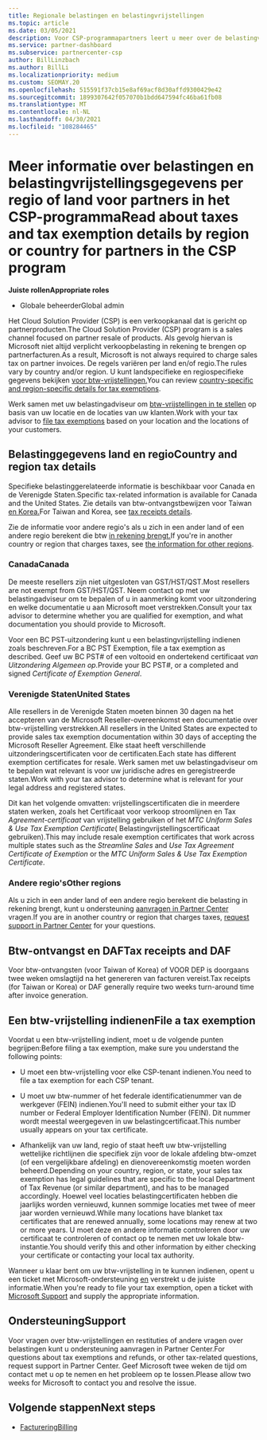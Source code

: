 ```yaml
---
title: Regionale belastingen en belastingvrijstellingen
ms.topic: article
ms.date: 03/05/2021
description: Voor CSP-programmapartners leert u meer over de belastingverantwoordelijkheden per regio, het indienen van btw-vrijstellingen voor CSP-verkoop en het krijgen van ondersteuning voor belastingvragen.
ms.service: partner-dashboard
ms.subservice: partnercenter-csp
author: BillLinzbach
ms.author: BillLi
ms.localizationpriority: medium
ms.custom: SEOMAY.20
ms.openlocfilehash: 515591f37cb15e8af69acf8d30affd9300429e42
ms.sourcegitcommit: 1899307642f057070b1bdd647594fc46ba61fb08
ms.translationtype: MT
ms.contentlocale: nl-NL
ms.lasthandoff: 04/30/2021
ms.locfileid: "108284465"
---
```

# <a name="read-about-taxes-and-tax-exemption-details-by-region-or-country-for-partners-in-the-csp-program"></a><span data-ttu-id="8e4fb-103">Meer informatie over belastingen en belastingvrijstellingsgegevens per regio of land voor partners in het CSP-programma</span><span class="sxs-lookup"><span data-stu-id="8e4fb-103">Read about taxes and tax exemption details by region or country for partners in the CSP program</span></span>

<span data-ttu-id="8e4fb-104">**Juiste rollen**</span><span class="sxs-lookup"><span data-stu-id="8e4fb-104">**Appropriate roles**</span></span>

- <span data-ttu-id="8e4fb-105">Globale beheerder</span><span class="sxs-lookup"><span data-stu-id="8e4fb-105">Global admin</span></span>

<span data-ttu-id="8e4fb-106">Het Cloud Solution Provider (CSP) is een verkoopkanaal dat is gericht op partnerproducten.</span><span class="sxs-lookup"><span data-stu-id="8e4fb-106">The Cloud Solution Provider (CSP) program is a sales channel focused on partner resale of products.</span></span> <span data-ttu-id="8e4fb-107">Als gevolg hiervan is Microsoft niet altijd verplicht verkoopbelasting in rekening te brengen op partnerfacturen.</span><span class="sxs-lookup"><span data-stu-id="8e4fb-107">As a result, Microsoft is not always required to charge sales tax on partner invoices.</span></span> <span data-ttu-id="8e4fb-108">De regels variëren per land en/of regio.</span><span class="sxs-lookup"><span data-stu-id="8e4fb-108">The rules vary by country and/or region.</span></span> <span data-ttu-id="8e4fb-109">U kunt landspecifieke en regiospecifieke gegevens bekijken [voor btw-vrijstellingen.](#country-and-region-tax-details)</span><span class="sxs-lookup"><span data-stu-id="8e4fb-109">You can review [country-specific and region-specific details for tax exemptions](#country-and-region-tax-details).</span></span>

<span data-ttu-id="8e4fb-110">Werk samen met uw belastingadviseur om [btw-vrijstellingen in te stellen](#file-a-tax-exemption) op basis van uw locatie en de locaties van uw klanten.</span><span class="sxs-lookup"><span data-stu-id="8e4fb-110">Work with your tax advisor to [file tax exemptions](#file-a-tax-exemption) based on your location and the locations of your customers.</span></span>

## <a name="country-and-region-tax-details"></a><span data-ttu-id="8e4fb-111">Belastinggegevens land en regio</span><span class="sxs-lookup"><span data-stu-id="8e4fb-111">Country and region tax details</span></span>

<span data-ttu-id="8e4fb-112">Specifieke belastinggerelateerde informatie is beschikbaar voor Canada en de Verenigde Staten.</span><span class="sxs-lookup"><span data-stu-id="8e4fb-112">Specific tax-related information is available for Canada and the United States.</span></span> <span data-ttu-id="8e4fb-113">Zie details van btw-ontvangstbewijzen voor Taiwan [en Korea.](#tax-receipts-and-daf)</span><span class="sxs-lookup"><span data-stu-id="8e4fb-113">For Taiwan and Korea, see [tax receipts details](#tax-receipts-and-daf).</span></span>

<span data-ttu-id="8e4fb-114">Zie de informatie voor andere regio's als u zich in een ander land of een andere regio berekent die btw [in rekening brengt.](#other-regions)</span><span class="sxs-lookup"><span data-stu-id="8e4fb-114">If you're in another country or region that charges taxes, see [the information for other regions](#other-regions).</span></span>


### <a name="canada"></a><span data-ttu-id="8e4fb-115">Canada</span><span class="sxs-lookup"><span data-stu-id="8e4fb-115">Canada</span></span>

<span data-ttu-id="8e4fb-116">De meeste resellers zijn niet uitgesloten van GST/HST/QST.</span><span class="sxs-lookup"><span data-stu-id="8e4fb-116">Most resellers are not exempt from GST/HST/QST.</span></span> <span data-ttu-id="8e4fb-117">Neem contact op met uw belastingadviseur om te bepalen of u in aanmerking komt voor uitzondering en welke documentatie u aan Microsoft moet verstrekken.</span><span class="sxs-lookup"><span data-stu-id="8e4fb-117">Consult your tax advisor to determine whether you are qualified for exemption, and what documentation you should provide to Microsoft.</span></span>

<span data-ttu-id="8e4fb-118">Voor een BC PST-uitzondering kunt u een belastingvrijstelling indienen zoals beschreven.</span><span class="sxs-lookup"><span data-stu-id="8e4fb-118">For a BC PST Exemption, file a tax exemption as described.</span></span> <span data-ttu-id="8e4fb-119">Geef uw BC PST# of een voltooid en ondertekend certificaat *van Uitzondering Algemeen op.*</span><span class="sxs-lookup"><span data-stu-id="8e4fb-119">Provide your BC PST#, or a completed and signed *Certificate of Exemption General*.</span></span>

### <a name="united-states"></a><span data-ttu-id="8e4fb-120">Verenigde Staten</span><span class="sxs-lookup"><span data-stu-id="8e4fb-120">United States</span></span>

<span data-ttu-id="8e4fb-121">Alle resellers in de Verenigde Staten moeten binnen 30 dagen na het accepteren van de Microsoft Reseller-overeenkomst een documentatie over btw-vrijstelling verstrekken.</span><span class="sxs-lookup"><span data-stu-id="8e4fb-121">All resellers in the United States are expected to provide sales tax exemption documentation within 30 days of accepting the Microsoft Reseller Agreement.</span></span> <span data-ttu-id="8e4fb-122">Elke staat heeft verschillende uitzonderingscertificaten voor de certificaten.</span><span class="sxs-lookup"><span data-stu-id="8e4fb-122">Each state has different exemption certificates for resale.</span></span> <span data-ttu-id="8e4fb-123">Werk samen met uw belastingadviseur om te bepalen wat relevant is voor uw juridische adres en geregistreerde staten.</span><span class="sxs-lookup"><span data-stu-id="8e4fb-123">Work with your tax advisor to determine what is relevant for your legal address and registered states.</span></span>

<span data-ttu-id="8e4fb-124">Dit kan het volgende omvatten: vrijstellingscertificaten  die in meerdere staten werken, zoals het Certificaat voor verkoop stroomlijnen en Tax *Agreement-certificaat* van vrijstelling gebruiken of het *MTC Uniform Sales & Use Tax Exemption Certificate*( Belastingvrijstellingscertificaat gebruiken).</span><span class="sxs-lookup"><span data-stu-id="8e4fb-124">This may include resale exemption certificates that work across multiple states such as the *Streamline Sales* and *Use Tax Agreement Certificate of Exemption* or the *MTC Uniform Sales & Use Tax Exemption Certificate*.</span></span>

### <a name="other-regions"></a><span data-ttu-id="8e4fb-125">Andere regio's</span><span class="sxs-lookup"><span data-stu-id="8e4fb-125">Other regions</span></span>

<span data-ttu-id="8e4fb-126">Als u zich in een ander land of een andere regio berekent die belasting in rekening brengt, kunt u ondersteuning [aanvragen in Partner Center](#support) vragen.</span><span class="sxs-lookup"><span data-stu-id="8e4fb-126">If you are in another country or region that charges taxes, [request support in Partner Center](#support) for your questions.</span></span>

## <a name="tax-receipts-and-daf"></a><span data-ttu-id="8e4fb-127">Btw-ontvangst en DAF</span><span class="sxs-lookup"><span data-stu-id="8e4fb-127">Tax receipts and DAF</span></span>

<span data-ttu-id="8e4fb-128">Voor btw-ontvangsten (voor Taiwan of Korea) of VOOR DEP is doorgaans twee weken omslagtijd na het genereren van facturen vereist.</span><span class="sxs-lookup"><span data-stu-id="8e4fb-128">Tax receipts (for Taiwan or Korea) or DAF generally require two weeks turn-around time after invoice generation.</span></span>

## <a name="file-a-tax-exemption"></a><span data-ttu-id="8e4fb-129">Een btw-vrijstelling indienen</span><span class="sxs-lookup"><span data-stu-id="8e4fb-129">File a tax exemption</span></span>

<span data-ttu-id="8e4fb-130">Voordat u een btw-vrijstelling indient, moet u de volgende punten begrijpen:</span><span class="sxs-lookup"><span data-stu-id="8e4fb-130">Before filing a tax exemption, make sure you understand the following points:</span></span>

- <span data-ttu-id="8e4fb-131">U moet een btw-vrijstelling voor elke CSP-tenant indienen.</span><span class="sxs-lookup"><span data-stu-id="8e4fb-131">You need to file a tax exemption for each CSP tenant.</span></span>

- <span data-ttu-id="8e4fb-132">U moet uw btw-nummer of het federale identificatienummer van de werkgever (FEIN) indienen.</span><span class="sxs-lookup"><span data-stu-id="8e4fb-132">You'll need to submit either your tax ID number or Federal Employer Identification Number (FEIN).</span></span> <span data-ttu-id="8e4fb-133">Dit nummer wordt meestal weergegeven in uw belastingcertificaat.</span><span class="sxs-lookup"><span data-stu-id="8e4fb-133">This number usually appears on your tax certificate.</span></span>

- <span data-ttu-id="8e4fb-134">Afhankelijk van uw land, regio of staat heeft uw btw-vrijstelling wettelijke richtlijnen die specifiek zijn voor de lokale afdeling btw-omzet (of een vergelijkbare afdeling) en dienovereenkomstig moeten worden beheerd.</span><span class="sxs-lookup"><span data-stu-id="8e4fb-134">Depending on your country, region, or state, your sales tax exemption has legal guidelines that are specific to the local Department of Tax Revenue (or similar department), and has to be managed accordingly.</span></span> <span data-ttu-id="8e4fb-135">Hoewel veel locaties belastingcertificaten hebben die jaarlijks worden vernieuwd, kunnen sommige locaties met twee of meer jaar worden vernieuwd.</span><span class="sxs-lookup"><span data-stu-id="8e4fb-135">While many locations have blanket tax certificates that are renewed annually, some locations may renew at two or more years.</span></span> <span data-ttu-id="8e4fb-136">U moet deze en andere informatie controleren door uw certificaat te controleren of contact op te nemen met uw lokale btw-instantie.</span><span class="sxs-lookup"><span data-stu-id="8e4fb-136">You should verify this and other information by either checking your certificate or contacting your local tax authority.</span></span>

<span data-ttu-id="8e4fb-137">Wanneer u klaar bent om uw btw-vrijstelling in te kunnen indienen, opent u een ticket met Microsoft-ondersteuning [en](https://partner.microsoft.com/dashboard/support/csp/servicerequests/create?stage=2&topicid=92930319-ced6-c18b-d7a6-d62b22d60aa5) verstrekt u de juiste informatie.</span><span class="sxs-lookup"><span data-stu-id="8e4fb-137">When you're ready to file your tax exemption, open a ticket with [Microsoft Support](https://partner.microsoft.com/dashboard/support/csp/servicerequests/create?stage=2&topicid=92930319-ced6-c18b-d7a6-d62b22d60aa5) and supply the appropriate information.</span></span>

## <a name="support"></a><span data-ttu-id="8e4fb-138">Ondersteuning</span><span class="sxs-lookup"><span data-stu-id="8e4fb-138">Support</span></span>

<span data-ttu-id="8e4fb-139">Voor vragen over btw-vrijstellingen en restituties of andere vragen over belastingen kunt u ondersteuning aanvragen in Partner Center.</span><span class="sxs-lookup"><span data-stu-id="8e4fb-139">For questions about tax exemptions and refunds, or other tax-related questions, request support in Partner Center.</span></span> <span data-ttu-id="8e4fb-140">Geef Microsoft twee weken de tijd om contact met u op te nemen en het probleem op te lossen.</span><span class="sxs-lookup"><span data-stu-id="8e4fb-140">Please allow two weeks for Microsoft to contact you and resolve the issue.</span></span>

## <a name="next-steps"></a><span data-ttu-id="8e4fb-141">Volgende stappen</span><span class="sxs-lookup"><span data-stu-id="8e4fb-141">Next steps</span></span>

- [<span data-ttu-id="8e4fb-142">Facturering</span><span class="sxs-lookup"><span data-stu-id="8e4fb-142">Billing</span></span>](billing.md)
